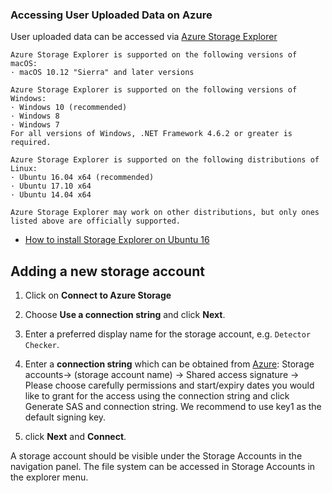 ### Accessing User Uploaded Data on Azure

User uploaded data can be accessed via [Azure Storage Explorer](https://azure.microsoft.com/en-gb/features/storage-explorer/)

```{text}
Azure Storage Explorer is supported on the following versions of macOS:
· macOS 10.12 "Sierra" and later versions

Azure Storage Explorer is supported on the following versions of Windows:
· Windows 10 (recommended)
· Windows 8
· Windows 7
For all versions of Windows, .NET Framework 4.6.2 or greater is required.

Azure Storage Explorer is supported on the following distributions of Linux:
· Ubuntu 16.04 x64 (recommended)
· Ubuntu 17.10 x64
· Ubuntu 14.04 x64

Azure Storage Explorer may work on other distributions, but only ones listed above are officially supported.
```

- [How to install Storage Explorer on Ubuntu 16](../Installation/install_on_ubuntu16.md)

## Adding a new storage account

1. Click on __Connect to Azure Storage__

2. Choose __Use a connection string__ and click __Next__.

3. Enter a preferred display name for the storage account, e.g. `Detector Checker`.

4. Enter a __connection string__ which can be obtained from [Azure](https://portal.azure.com): Storage accounts-> (storage account name) -> Shared access signature -> Please choose carefully permissions and start/expiry dates you would like to grant for the access using the connection string and click Generate SAS and connection string. We recommend to use key1 as the default signing key.

5. click __Next__ and __Connect__.

A storage account should be visible under the Storage Accounts in the navigation panel. The file system can be accessed in Storage Accounts in the explorer menu.
